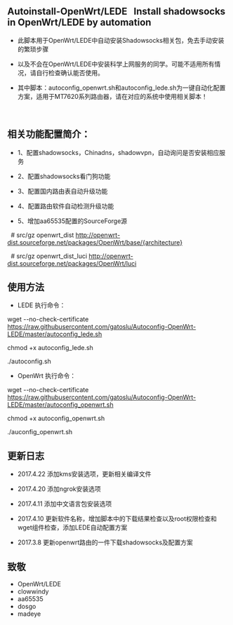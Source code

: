 ## Autoinstall-OpenWrt/LEDE    Install shadowsocks in OpenWrt/LEDE by automation

-  此脚本用于OpenWrt/LEDE中自动安装Shadowsocks相关包，免去手动安装的繁琐步骤

- 以及不会在OpenWrt/LEDE中安装科学上网服务的同学。可能不适用所有情况，请自行检查确认能否使用。

- 其中脚本：autoconfig_openwrt.sh和autoconfig_lede.sh为一键自动化配置方案，适用于MT7620系列路由器，请在对应的系统中使用相关脚本！

  
## 相关功能配置简介：
  
  
 - 1、配置shadowsocks，Chinadns，shadowvpn，自动询问是否安装相应服务
 
 - 2、配置shadowsocks看门狗功能
  
 - 3、配置国内路由表自动升级功能
  
 - 4、配置路由软件自动检测升级功能
  
 - 5、增加aa65535配置的SourceForge源
  
    # src/gz openwrt_dist http://openwrt-dist.sourceforge.net/packages/OpenWrt/base/{architecture}
    
    # src/gz openwrt_dist_luci http://openwrt-dist.sourceforge.net/packages/OpenWrt/luci
    
## 使用方法

- LEDE 执行命令：

wget --no-check-certificate https://raw.githubusercontent.com/gatoslu/Autoconfig-OpenWrt-LEDE/master/autoconfig_lede.sh

chmod +x autoconfig_lede.sh

./autoconfig.sh

- OpenWrt 执行命令：

wget --no-check-certificate https://raw.githubusercontent.com/gatoslu/Autoconfig-OpenWrt-LEDE/master/autoconfig_openwrt.sh

chmod +x autoconfig_openwrt.sh

./auconfig_openwrt.sh







## 更新日志

- 2017.4.22 添加kms安装选项，更新相关编译文件

- 2017.4.20 添加ngrok安装选项

- 2017.4.11 添加中文语言包安装选项

- 2017.4.10 更新软件名称，增加脚本中的下载结果检查以及root权限检查和wget组件检查，添加LEDE自动配置方案

- 2017.3.8 更新openwrt路由的一件下载shadowsocks及配置方案


## 致敬
- OpenWrt/LEDE
- clowwindy
- aa65535
- dosgo
- madeye

